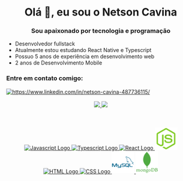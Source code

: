 <h1 align="center">Olá 👋, eu sou o Netson Cavina</h1>
<h3 align="center">Sou apaixonado por tecnologia e programação</h3>

- Desenvolvedor fullstack
- Atualmente estou estudando React Native e Typescript
- Possuo 5 anos de experiência em desenvolvimento web
- 2 anos de Desenvolvimento Mobile 


<h3 align="left">Entre em contato comigo:</h3>   <a href="https://www.linkedin.com/in/netson-cavina-487736115/" target="blank"><img align="center" src="https://raw.githubusercontent.com/rahuldkjain/github-profile-readme-generator/master/src/images/icons/Social/linked-in-alt.svg" alt="https://www.linkedin.com/in/netson-cavina-487736115/" height="40" width="40" /></a>
<br></br>


<div align="center">
  <a href="https://github.com/netsoncavina">
  <img height="180em" src="https://github-readme-stats-sigma-five.vercel.app/api?username=netsoncavina&show_icons=true&theme=radical&include_all_commits=true&count_private=true"/>
  <img height="180em" src="https://github-readme-stats-sigma-five.vercel.app/api/top-langs/?username=netsoncavina&layout=compact&langs_count=7&theme=radical"/>
</div>
  <br></br>
  <div style="display: inline_block" align="center"><br>
    <img align="justify" alt="Javascript Logo" height="60" widht="80" src="https://cdn.jsdelivr.net/gh/devicons/devicon/icons/javascript/javascript-plain.svg" />
    <img align="justify" alt="Typescript  Logo" height="60" widht="80" src="https://cdn.jsdelivr.net/gh/devicons/devicon/icons/typescript/typescript-original.svg" />
    <img  align="justify" alt="React Logo" height="60" widht="80" src="https://cdn.jsdelivr.net/gh/devicons/devicon/icons/react/react-original-wordmark.svg" />
    <img align="justify" alt="Node Logo" height="60" widht="80" src="https://github.com/devicons/devicon/blob/v2.15.1/icons/nodejs/nodejs-original.svg" />
    <img align="justify" alt="HTML Logo" height="60" widht="80" src="https://cdn.jsdelivr.net/gh/devicons/devicon/icons/html5/html5-plain-wordmark.svg" />
    <img align="justify" alt="CSS Logo" height="60" widht="80" src="https://cdn.jsdelivr.net/gh/devicons/devicon/icons/css3/css3-original-wordmark.svg" />
    <img align="justify" alt="MySQL Logo" height="60" widht="80" src="https://github.com/devicons/devicon/blob/v2.15.1/icons/mysql/mysql-plain-wordmark.svg" />
    <img align="justify" alt="MongoDB Logo" height="60" widht="80" src="https://github.com/devicons/devicon/blob/v2.15.1/icons/mongodb/mongodb-plain-wordmark.svg" />
  </div>

